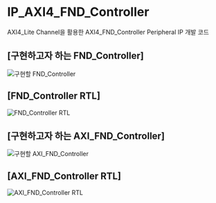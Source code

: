 # IP_AXI4_FND_Controller
AXI4_Lite Channel을 활용한 AXI4_FND_Controller Peripheral IP 개발 코드

## [구현하고자 하는 FND_Controller]
![구현할 FND_Controller](https://user-images.githubusercontent.com/113006133/196889117-e0436848-0116-4e0a-bccc-c3f4c9530a31.JPG)

## [FND_Controller RTL]
![FND_Controller RTL](https://user-images.githubusercontent.com/113006133/196888325-abb440da-14b2-4730-9fd4-e3b00c229d6e.JPG)

## [구현하고자 하는 AXI_FND_Controller]
![구현할 AXI_FND_Controller](https://user-images.githubusercontent.com/113006133/196889337-d8d21051-06e6-4158-b1a5-8f850fc7bef2.JPG)

## [AXI_FND_Controller RTL]
![AXI_FND_Controller RTL](https://user-images.githubusercontent.com/113006133/196888496-89b360c2-b971-4bac-9fd6-d04c305d738c.JPG)
